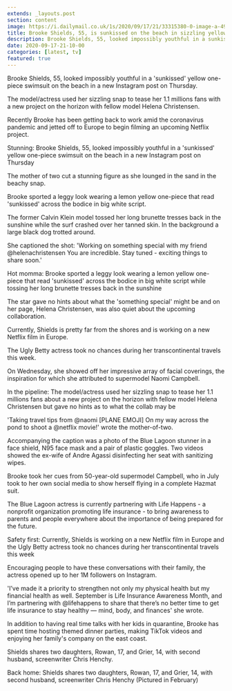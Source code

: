 ```yaml
---
extends: _layouts.post
section: content
image: https://i.dailymail.co.uk/1s/2020/09/17/21/33315380-0-image-a-49_1600372927120.jpg 
title: Brooke Shields, 55, is sunkissed on the beach in sizzling yellow one-piece 
description: Brooke Shields, 55, looked impossibly youthful in a sunkissed yellow one-piece swimsuit on the beach in a new Instagram post on Thursday. 
date: 2020-09-17-21-10-00 
categories: [latest, tv] 
featured: true 
--- 
```

Brooke Shields, 55, looked impossibly youthful in a 'sunkissed' yellow one-piece swimsuit on the beach in a new Instagram post on Thursday.

The model/actress used her sizzling snap to tease her 1.1 millions fans with a new project on the horizon with fellow model Helena Christensen.

Recently Brooke has been getting back to work amid the coronavirus pandemic and jetted off to Europe to begin filming an upcoming Netflix project.

Stunning: Brooke Shields, 55, looked impossibly youthful in a 'sunkissed' yellow one-piece swimsuit on the beach in a new Instagram post on Thursday

The mother of two cut a stunning figure as she lounged in the sand in the beachy snap.

Brooke sported a leggy look wearing a lemon yellow one-piece that read 'sunkissed' across the bodice in big white script.

The former Calvin Klein model tossed her long brunette tresses back in the sunshine while the surf crashed over her tanned skin. In the background a large black dog trotted around. 

She captioned the shot: 'Working on something special with my friend @helenachristensen You are incredible. Stay tuned - exciting things to share soon.'

Hot momma: Brooke sported a leggy look wearing a lemon yellow one-piece that read 'sunkissed' across the bodice in big white script while tossing her long brunette tresses back in the sunshine

The star gave no hints about what the 'something special' might be and on her page, Helena Christensen, was also quiet about the upcoming collaboration.  

Currently, Shields is pretty far from the shores and is working on a new Netflix film in Europe. 

The Ugly Betty actress took no chances during her transcontinental travels this week.

On Wednesday, she showed off her impressive array of facial coverings, the inspiration for which she attributed to supermodel Naomi Campbell. 

In the pipeline: The model/actress used her sizzling snap to tease her 1.1 millions fans about a new project on the horizon with fellow model Helena Christensen but gave no hints as to what the collab may be

'Taking travel tips from @naomi [PLANE EMOJI] On my way across the pond to shoot a @netflix movie!' wrote the mother-of-two.

Accompanying the caption was a photo of the Blue Lagoon stunner in a face shield, N95 face mask and a pair of plastic goggles. Two videos showed the ex-wife of Andre Agassi disinfecting her seat with sanitizing wipes.

Brooke took her cues from 50-year-old supermodel Campbell, who in July took to her own social media to show herself flying in a complete Hazmat suit.

The Blue Lagoon actress is currently partnering with Life Happens - a nonprofit organization promoting life insurance - to bring awareness to parents and people everywhere about the importance of being prepared for the future. 

Safety first: Currently, Shields is working on a new Netflix film in Europe and the Ugly Betty actress took no chances during her transcontinental travels this week

Encouraging people to have these conversations with their family, the actress opened up to her 1M followers on Instagram.

'I’ve made it a priority to strengthen not only my physical health but my financial health as well. September is Life Insurance Awareness Month, and I’m partnering with @lifehappens to share that there’s no better time to get life insurance to stay healthy — mind, body, and finances' she wrote.

In addition to having real time talks with her kids in quarantine, Brooke has spent time hosting themed dinner parties, making TikTok videos and enjoying her family's company on the east coast.

Shields shares two daughters, Rowan, 17, and Grier, 14, with second husband, screenwriter Chris Henchy.

Back home: Shields shares two daughters, Rowan, 17, and Grier, 14, with second husband, screenwriter Chris Henchy (Pictured in February)

